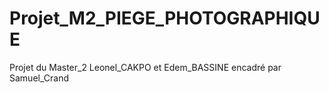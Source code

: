 # Projet_M2_PIEGE_PHOTOGRAPHIQUE
Projet du Master_2 Leonel_CAKPO et Edem_BASSINE encadré par Samuel_Crand
